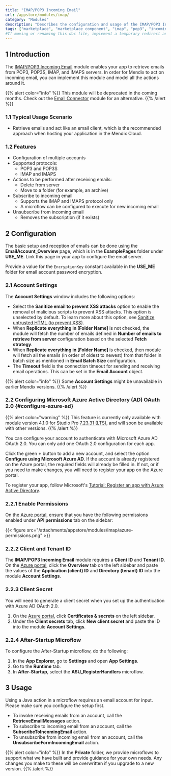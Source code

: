 ```yaml
---
title: "IMAP/POP3 Incoming Email"
url: /appstore/modules/imap/
category: "Modules"
description: "Describes the configuration and usage of the IMAP/POP3 Incoming Email module, which is available in the Mendix Marketplace."
tags: ["marketplace", "marketplace component", "imap", "pop3", "incoming email", "encryption", "platform support"]
#If moving or renaming this doc file, implement a temporary redirect and let the respective team know they should update the URL in the product. See Mapping to Products for more details.
---
```


## 1 Introduction

The [IMAP/POP3 Incoming Email](https://marketplace.mendix.com/link/component/1042/) module enables your app to retrieve emails from POP3, POP3S, IMAP, and IMAPS servers. In order for Mendix to act on incoming email, you can implement this module and model all the actions around it.

{{% alert color="info" %}}
This module will be deprecated in the coming months. Check out the [Email Connector](/appstore/connectors/email-connector/) module for an alternative.
{{% /alert %}}

### 1.1 Typical Usage Scenario

* Retrieve emails and act like an email client, which is the recommended approach when hosting your application in the Mendix Cloud.

### 1.2 Features

* Configuration of multiple accounts
* Supported protocols:
	* POP3 and POP3S
	* IMAP and IMAPS
* Actions to be performed after receiving emails:
	* Delete from server
	* Move to a folder (for example, an archive)
* Subscribe to incoming email
	* Supports the IMAP and IMAPS protocol only
	* A microflow can be configured to execute for new incoming email
* Unsubscribe from incoming email
	* Removes the subscription (if it exists)

## 2 Configuration

The basic setup and reception of emails can be done using the **EmailAccount_Overview** page, which is in the **ExamplePages** folder under **USE_ME**. Link this page in your app to configure the email server.

Provide a value for the `EncryptionKey` constant available in the **USE_ME** folder for email account password encryption. 

### 2.1 Account Settings

The **Account Settings** window includes the following options:

* Select the **Sanitize email to prevent XSS attacks** option to enable the removal of malicious scripts to prevent XSS attacks. This option is unselected by default. To learn more about this option, see [Sanitize untrusted HTML (to prevent XSS)](https://jsoup.org/cookbook/cleaning-html/safelist-sanitizer).
* When **Replicate everything in [Folder Name]** is not checked, the module will fetch the number of emails defined in **Number of emails to retrieve from server** configuration based on the selected **Fetch strategy**.
* When **Replicate everything in [Folder Name]** is checked, then module will fetch all the emails (in order of oldest to newest) from that folder in batch size as mentioned in **Email Batch Size** configuration.
* The **Timeout** field is the connection timeout for sending and receiving email operations. This can be set in the **Email Account** object.

{{% alert color="info" %}}
Some **Account Settings** might be unavailable in earlier Mendix versions.
{{% /alert %}}

### 2.2 Configuring Microsoft Azure Active Directory (AD) OAuth 2.0 {#configure-azure-ad}

{{% alert color="warning" %}}
This feature is currently only available with module version 4.1.0 for Studio Pro [7.23.31 (LTS)](/releasenotes/studio-pro/7.23/#72331), and will soon be available with other versions.
{{% /alert %}}

You can configure your account to authenticate with Microsoft Azure AD OAuth 2.0. You can only add one OAuth 2.0 configuration for each app.

Click the green **+** button to add a new account, and select the option **Configure using Microsoft Azure AD**. If the account is already registered on the Azure portal, the required fields will already be filled in. If not, or if you need to make changes, you will need to register your app on the Azure portal.

To register your app, follow Microsoft's [Tutorial: Register an app with Azure Active Directory](https://docs.microsoft.com/en-us/power-apps/developer/data-platform/walkthrough-register-app-azure-active-directory).

### 2.2.1 Enable Permissions

On the [Azure portal](https://portal.azure.com/), ensure that you have the following permissions enabled under **API permissions** tab on the sidebar:

{{< figure src="/attachments/appstore/modules/imap/azure-permissions.png" >}}

### 2.2.2 Client and Tenant ID

The **IMAP/POP3 Incoming Email** module requires a **Client ID** and **Tenant ID**. On the [Azure portal](https://portal.azure.com/), click the **Overview** tab on the left sidebar and paste the values of the **Application (client) ID** and **Directory (tenant) ID** into the module **Account Settings**.

### 2.2.3 Client Secret

You will need to generate a client secret when you set up the authentication with Azure AD OAuth 2.0. 

1. On the [Azure portal](https://portal.azure.com/), click **Certificates & secrets** on the left sidebar. 
2. Under the **Client secrets** tab, click **New client secret** and paste the ID into the module **Account Settings**.

### 2.2.4 After-Startup Microflow

To configure the After-Startup microflow, do the following:

1. In the **App Explorer**, go to **Settings** and open **App Settings**.
2. Go to the **Runtime** tab.
3. In **After-Startup**, select the **ASU_RegisterHandlers** microflow.

## 3 Usage

Using a Java action in a microflow requires an email account for input. Please make sure you configure the setup first. 

* To invoke receiving emails from an account, call the **RetrieveEmailMessages** action.
* To subscribe to incoming email from an account, call the **SubscribeToIncomingEmail** action.
* To unsubscribe from incoming email from an account, call the **UnsubscribeFormIncomingEmail** action.

{{% alert color="info" %}}
In the **Private** folder, we provide microflows to support what we have built and provide guidance for your own needs. Any changes you make to these will be overwritten if you upgrade to a new version.
{{% /alert %}}

